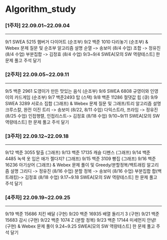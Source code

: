 # Algorithm_study

### [1주차] 22.09.01~22.09.04
***
9/1 SWEA 5215 햄버거 다이어트 (순조부)
9/2 백준 1010 다리놓기 (순조부)
 & Webex 문제 질문 및 순조부 알고리즘 설명
순열 –> 송보미 (8/4 수업)
  조합 -> 정유진 (8/4 수업)
부분집합 -> 김정효 (8/4 수업)
9/3~9/4 SWEA[모의 SW 역량테스트] 한 문제 풀고 주석 달기   

### [2주차] 22.09.05~22.09.11
***
9/5 백준 2961 도영이가 만든 맛있는 음식 (순조부)
9/6 SWEA 6808 규영이와 인영이의 카드게임 (순조부) 
9/7 백준2493 탑 (스택)
9/8 백준 11286 절댓값 힙 (큐)
9/9 SWEA 3289 서로소 집합 (그래프)
& Webex 문제 질문 및 그래프/트리 알고리즘 설명
크루스칼, 완전 이진 트리 -> 송보미 (8/22, 8/11 수업)
  다익스트라, 프라임 -> 정유진 (8/25 수업)
  인접행렬, 인접리스트-> 김정효 (8/18 수업)
9/10~9/11 SWEA[모의 SW 역량테스트] 한 문제 풀고 주석 달기

### [3주차] 22.09.12~22.09.18
***
9/12 백준 3055 탈출 (그래프)
9/13 백준 17135 캐슬 디펜스 (그래프)
9/14 백준 4485 녹색 옷 입은 애가 젤다지? (그래프)
9/15 백준 3109 빵집 (그래프)
9/16 백준 16236 아기상어 (그래프)
& Webex 문제 풀이 및 Greedy/분할정복/백트래킹 알고리즘 설명
그리디 -> 정유진 (8/16 수업)
분할 정복 -> 송보미 (8/16 수업)
부분집합 합(백트래킹)-> 김정효 (8/18 수업)
9.17~9.18 SWEA[모의 SW 역량테스트] 한 문제 풀고 주석 달기

### [4주차] 22.09.19~22.09.25
***
9/19 백준 15686 치킨 배달 (구현)
9/20 백준 16935 배열 돌리기 3 (구현)
9/21 백준 15683 감시 (구현)
9/22 백준 1074 Z (분할 정복)
9/23 백준 17144 미세먼지 안녕! (구현)
& Webex 문제 풀이
9.24~9.25 SWEA[모의 SW 역량테스트] 한 문제 풀고 주석 달기
